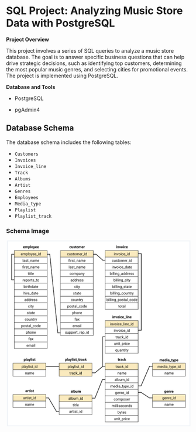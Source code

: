 # SQL Project: Analyzing Music Store Data with PostgreSQL

**Project Overview**

This project involves a series of SQL queries to analyze a music store database. The goal is to answer specific business questions that can help drive strategic decisions, such as identifying top customers, determining the most popular music genres, and selecting cities for promotional events. The project is implemented using PostgreSQL.


**Database and Tools**

* PostgreSQL

* pgAdmin4

## Database Schema

The database schema includes the following tables:
- `Customers`
- `Invoices`
- `Invoice_line`
- `Track`
- `Albums`
- `Artist`
- `Genres`
- `Employees`
- `Media_type`
- `Playlist`
- `Playlist_track`


### Schema Image ###

![Database Schema](DatabaseSchema.png)
